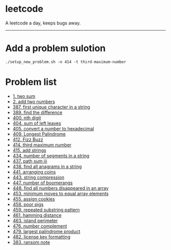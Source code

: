 # leetcode

A leetcode a day, keeps bugs away.

-------

# Add a problem sulotion

```
./setup_new_problem.sh -n 414 -t third-maximum-number
```

# Problem list

* [1. two sum](1_two_sum/1.md)
* [2. add two numbers](2_add_two_numbers/2.md)
* [387. first unique character in a string](387_first_unique_character_in_a_string/387.md)
* [389. find the difference](389_find_the_difference/389.md)
* [400. nth digit](400_nth_digit/400.md)
* [404. sum of left leaves](404_sum_of_left_leaves/404.md)
* [405. convert a number to hexadecimal](405_convert_a_number_to_hexadecimal/405.md)
* [409. Longest Palindrome](409_longest_palindrome/409.md)
* [412. Fizz Buzz](412_fizz_buzz/412.md)
* [414. third maximum number](414_third_maximum_number/414.md)
* [415. add strings](415_add_strings/415.md)
* [434. number of segments in a string](434_number_of_segments_in_a_string/434.md)
* [437. path sum iii](437_path_sum_iii/437.md)
* [438. find all anagrams in a string](438_find_all_anagrams_in_a_string/438.md)
* [441. arranging coins](441_arranging_coins/441.md)
* [443. string compression](443_string_compression/443.md)
* [447. number of boomerangs](447_number_of_boomerangs/447.md)
* [448. find all numbers disappeared in an array](448_find_all_numbers_disappeared_in_an_array/448.md)
* [453. minimum moves to equal array elements](453_minimum_moves_to_equal_array_elements/453.md)
* [455. assign cookies](455_assign_cookies/455.md)
* [458. poor pigs](458_poor_pigs/458.md)
* [459. repeated substring pattern](459_repeated_substring_pattern/459.md)
* [461. hamming distance](461_hamming_distance/461.md)
* [463. island perimeter](463_island_perimeter/463.md)
* [476. number complement](476_number_complement/476.md)
* [479. largest palindrome product](479_largest_palindrome_product/479.md)
* [482. license key formatting](482_license_key_formatting/482.md)
* [383. ransom note](383_ransom_note/383.md)

